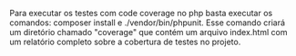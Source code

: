 Para executar os testes com code coverage no php basta executar os comandos: composer install e ./vendor/bin/phpunit. Esse comando criará um diretório chamado "coverage" que contém um arquivo index.html com um relatório completo sobre a cobertura de testes no projeto.
